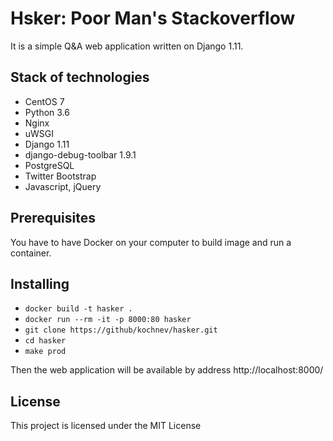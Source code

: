 Hsker: Poor Man's Stackoverflow
=====================

It is a simple Q&A web application written on Django 1.11.

## Stack of technologies ##

* CentOS 7
* Python 3.6
* Nginx 
* uWSGI 
* Django 1.11
* django-debug-toolbar 1.9.1
* PostgreSQL 
* Twitter Bootstrap
* Javascript, jQuery

## Prerequisites

   You have to have Docker on your computer to build image and run a container.

## Installing

* `docker build -t hasker .`
* `docker run --rm -it -p 8000:80 hasker`
* `git clone https://github/kochnev/hasker.git` 
* `cd hasker`
* `make prod`

Then the web application will be available by address
http://localhost:8000/

## License

This project is licensed under the MIT License
